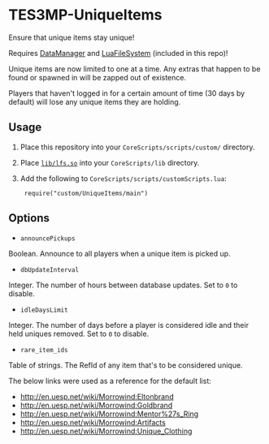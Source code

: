 # TES3MP-UniqueItems

Ensure that unique items stay unique!

Requires [DataManager](https://github.com/tes3mp-scripts/DataManager) and [LuaFileSystem](https://keplerproject.github.io/luafilesystem/) (included in this repo)!

Unique items are now limited to one at a time.  Any extras that happen to be found or spawned in will be zapped out of existence.

Players that haven't logged in for a certain amount of time (30 days by default) will lose any unique items they are holding.

## Usage

1. Place this repository into your `CoreScripts/scripts/custom/` directory.

1. Place [`lib/lfs.so`](lib/) into your `CoreScripts/lib` directory.

1. Add the following to `CoreScripts/scripts/customScripts.lua`:

        require("custom/UniqueItems/main")

## Options

* `announcePickups`

Boolean.  Announce to all players when a unique item is picked up.

* `dbUpdateInterval`

Integer.  The number of hours between database updates.  Set to `0` to disable.

* `idleDaysLimit`

Integer.  The number of days before a player is considered idle and their held uniques removed.  Set to `0` to disable.

* `rare_item_ids`

Table of strings.  The RefId of any item that's to be considered unique.

The below links were used as a reference for the default list:

* http://en.uesp.net/wiki/Morrowind:Eltonbrand
* http://en.uesp.net/wiki/Morrowind:Goldbrand
* http://en.uesp.net/wiki/Morrowind:Mentor%27s_Ring
* http://en.uesp.net/wiki/Morrowind:Artifacts
* http://en.uesp.net/wiki/Morrowind:Unique_Clothing
